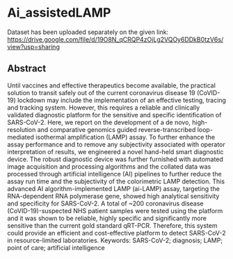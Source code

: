 # Ai_assistedLAMP

Dataset has been uploaded separately on the given link: https://drive.google.com/file/d/19O8N_qCRQP4zOjLg2VQOy6DDkB0tzV6s/view?usp=sharing

## Abstract
Until vaccines and effective therapeutics become available, the practical solution to transit safely out of the current coronavirus disease 19 (CoVID-19) lockdown may include the implementation of an effective testing, tracing and tracking system. However, this requires a reliable and clinically validated diagnostic platform for the sensitive and specific identification of SARS-CoV-2. Here, we report on the development of a de novo, high-resolution and comparative genomics guided reverse-transcribed loop-mediated isothermal amplification (LAMP) assay. To further enhance the assay performance and to remove any subjectivity associated with operator interpretation of results, we engineered a novel hand-held smart diagnostic device. The robust diagnostic device was further furnished with automated image acquisition and processing algorithms and the collated data was processed through artificial intelligence (AI) pipelines to further reduce the assay run time and the subjectivity of the colorimetric LAMP detection. This advanced AI algorithm-implemented LAMP (ai-LAMP) assay, targeting the RNA-dependent RNA polymerase gene, showed high analytical sensitivity and specificity for SARS-CoV-2. A total of ~200 coronavirus disease (CoVID-19)-suspected NHS patient samples were tested using the platform and it was shown to be reliable, highly specific and significantly more sensitive than the current gold standard qRT-PCR. Therefore, this system could provide an efficient and cost-effective platform to detect SARS-CoV-2 in resource-limited laboratories.
Keywords: SARS-CoV-2; diagnosis; LAMP; point of care; artificial intelligence
